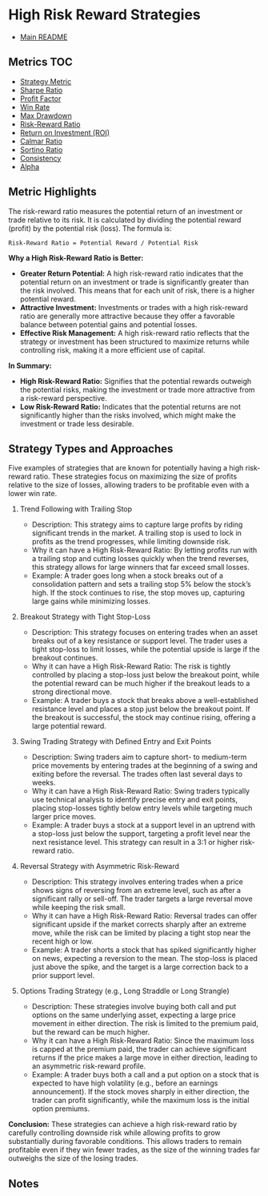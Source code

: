 # High Risk Reward Strategies

- [Main README](../README.md)

## Metrics TOC

- [Strategy Metric](strategy_metrics.md)
- [Sharpe Ratio](sharpe_ratios.md)
- [Profit Factor](profit_factor.md)
- [Win Rate](win_rate.md)
- [Max Drawdown](max_drawdown.md)
- [Risk-Reward Ratio](risk_reward_ratio.md)
- [Return on Investment (ROI)](roi.md)
- [Calmar Ratio](calmar_ratio.md)
- [Sortino Ratio](sortino_ratio.md)
- [Consistency](consistency.md)
- [Alpha](alpha.md)

## Metric Highlights

The risk-reward ratio measures the potential return of an investment or trade relative to its risk. It is calculated by dividing the potential reward (profit) by the potential risk (loss). The formula is:

```
Risk-Reward Ratio = Potential Reward / Potential Risk
```

**Why a High Risk-Reward Ratio is Better:**

  - **Greater Return Potential:** A high risk-reward ratio indicates that the potential return on an investment or trade is significantly greater than the risk involved. This means that for each unit of risk, there is a higher potential reward.
  - **Attractive Investment:** Investments or trades with a high risk-reward ratio are generally more attractive because they offer a favorable balance between potential gains and potential losses.
  - **Effective Risk Management:** A high risk-reward ratio reflects that the strategy or investment has been structured to maximize returns while controlling risk, making it a more efficient use of capital.

**In Summary:**

  - **High Risk-Reward Ratio:** Signifies that the potential rewards outweigh the potential risks, making the investment or trade more attractive from a risk-reward perspective.
  - **Low Risk-Reward Ratio:** Indicates that the potential returns are not significantly higher than the risks involved, which might make the investment or trade less desirable.

## Strategy Types and Approaches

Five examples of strategies that are known for potentially having a high risk-reward ratio. These strategies focus on maximizing the size of profits relative to the size of losses, allowing traders to be profitable even with a lower win rate.

1. Trend Following with Trailing Stop

   - Description: This strategy aims to capture large profits by riding significant trends in the market. A trailing stop is used to lock in profits as the trend progresses, while limiting downside risk.
   - Why it can have a High Risk-Reward Ratio: By letting profits run with a trailing stop and cutting losses quickly when the trend reverses, this strategy allows for large winners that far exceed small losses.
   - Example: A trader goes long when a stock breaks out of a consolidation pattern and sets a trailing stop 5% below the stock’s high. If the stock continues to rise, the stop moves up, capturing large gains while minimizing losses.

2. Breakout Strategy with Tight Stop-Loss

   - Description: This strategy focuses on entering trades when an asset breaks out of a key resistance or support level. The trader uses a tight stop-loss to limit losses, while the potential upside is large if the breakout continues.
   - Why it can have a High Risk-Reward Ratio: The risk is tightly controlled by placing a stop-loss just below the breakout point, while the potential reward can be much higher if the breakout leads to a strong directional move.
   - Example: A trader buys a stock that breaks above a well-established resistance level and places a stop just below the breakout point. If the breakout is successful, the stock may continue rising, offering a large potential reward.

3. Swing Trading Strategy with Defined Entry and Exit Points

   - Description: Swing traders aim to capture short- to medium-term price movements by entering trades at the beginning of a swing and exiting before the reversal. The trades often last several days to weeks.
   - Why it can have a High Risk-Reward Ratio: Swing traders typically use technical analysis to identify precise entry and exit points, placing stop-losses tightly below entry levels while targeting much larger price moves.
   - Example: A trader buys a stock at a support level in an uptrend with a stop-loss just below the support, targeting a profit level near the next resistance level. This strategy can result in a 3:1 or higher risk-reward ratio.

4. Reversal Strategy with Asymmetric Risk-Reward

   - Description: This strategy involves entering trades when a price shows signs of reversing from an extreme level, such as after a significant rally or sell-off. The trader targets a large reversal move while keeping the risk small.
   - Why it can have a High Risk-Reward Ratio: Reversal trades can offer significant upside if the market corrects sharply after an extreme move, while the risk can be limited by placing a tight stop near the recent high or low.
   - Example: A trader shorts a stock that has spiked significantly higher on news, expecting a reversion to the mean. The stop-loss is placed just above the spike, and the target is a large correction back to a prior support level.

5. Options Trading Strategy (e.g., Long Straddle or Long Strangle)

   - Description: These strategies involve buying both call and put options on the same underlying asset, expecting a large price movement in either direction. The risk is limited to the premium paid, but the reward can be much higher.
   - Why it can have a High Risk-Reward Ratio: Since the maximum loss is capped at the premium paid, the trader can achieve significant returns if the price makes a large move in either direction, leading to an asymmetric risk-reward profile.
   - Example: A trader buys both a call and a put option on a stock that is expected to have high volatility (e.g., before an earnings announcement). If the stock moves sharply in either direction, the trader can profit significantly, while the maximum loss is the initial option premiums.

**Conclusion:**
These strategies can achieve a high risk-reward ratio by carefully controlling downside risk while allowing profits to grow substantially during favorable conditions. This allows traders to remain profitable even if they win fewer trades, as the size of the winning trades far outweighs the size of the losing trades.




## Notes


